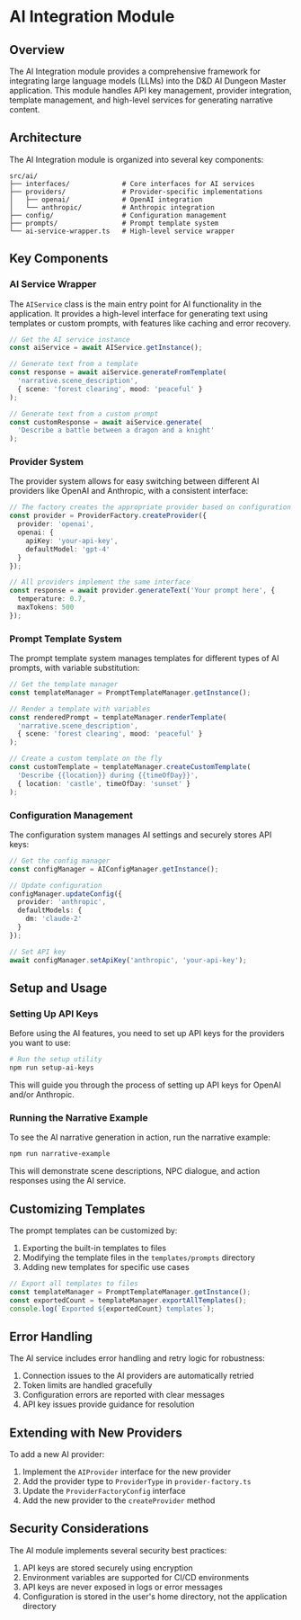 # AI Integration Module

## Overview

The AI Integration module provides a comprehensive framework for integrating large language models (LLMs) into the D&D AI Dungeon Master application. This module handles API key management, provider integration, template management, and high-level services for generating narrative content.

## Architecture

The AI Integration module is organized into several key components:

```
src/ai/
├── interfaces/             # Core interfaces for AI services
├── providers/              # Provider-specific implementations
│   ├── openai/             # OpenAI integration
│   └── anthropic/          # Anthropic integration
├── config/                 # Configuration management
├── prompts/                # Prompt template system
└── ai-service-wrapper.ts   # High-level service wrapper
```

## Key Components

### AI Service Wrapper

The `AIService` class is the main entry point for AI functionality in the application. It provides a high-level interface for generating text using templates or custom prompts, with features like caching and error recovery.

```typescript
// Get the AI service instance
const aiService = await AIService.getInstance();

// Generate text from a template
const response = await aiService.generateFromTemplate(
  'narrative.scene_description',
  { scene: 'forest clearing', mood: 'peaceful' }
);

// Generate text from a custom prompt
const customResponse = await aiService.generate(
  'Describe a battle between a dragon and a knight'
);
```

### Provider System

The provider system allows for easy switching between different AI providers like OpenAI and Anthropic, with a consistent interface:

```typescript
// The factory creates the appropriate provider based on configuration
const provider = ProviderFactory.createProvider({
  provider: 'openai',
  openai: {
    apiKey: 'your-api-key',
    defaultModel: 'gpt-4'
  }
});

// All providers implement the same interface
const response = await provider.generateText('Your prompt here', {
  temperature: 0.7,
  maxTokens: 500
});
```

### Prompt Template System

The prompt template system manages templates for different types of AI prompts, with variable substitution:

```typescript
// Get the template manager
const templateManager = PromptTemplateManager.getInstance();

// Render a template with variables
const renderedPrompt = templateManager.renderTemplate(
  'narrative.scene_description',
  { scene: 'forest clearing', mood: 'peaceful' }
);

// Create a custom template on the fly
const customTemplate = templateManager.createCustomTemplate(
  'Describe {{location}} during {{timeOfDay}}',
  { location: 'castle', timeOfDay: 'sunset' }
);
```

### Configuration Management

The configuration system manages AI settings and securely stores API keys:

```typescript
// Get the config manager
const configManager = AIConfigManager.getInstance();

// Update configuration
configManager.updateConfig({
  provider: 'anthropic',
  defaultModels: {
    dm: 'claude-2'
  }
});

// Set API key
await configManager.setApiKey('anthropic', 'your-api-key');
```

## Setup and Usage

### Setting Up API Keys

Before using the AI features, you need to set up API keys for the providers you want to use:

```bash
# Run the setup utility
npm run setup-ai-keys
```

This will guide you through the process of setting up API keys for OpenAI and/or Anthropic.

### Running the Narrative Example

To see the AI narrative generation in action, run the narrative example:

```bash
npm run narrative-example
```

This will demonstrate scene descriptions, NPC dialogue, and action responses using the AI service.

## Customizing Templates

The prompt templates can be customized by:

1. Exporting the built-in templates to files
2. Modifying the template files in the `templates/prompts` directory
3. Adding new templates for specific use cases

```typescript
// Export all templates to files
const templateManager = PromptTemplateManager.getInstance();
const exportedCount = templateManager.exportAllTemplates();
console.log(`Exported ${exportedCount} templates`);
```

## Error Handling

The AI service includes error handling and retry logic for robustness:

1. Connection issues to the AI providers are automatically retried
2. Token limits are handled gracefully
3. Configuration errors are reported with clear messages
4. API key issues provide guidance for resolution

## Extending with New Providers

To add a new AI provider:

1. Implement the `AIProvider` interface for the new provider
2. Add the provider type to `ProviderType` in `provider-factory.ts`
3. Update the `ProviderFactoryConfig` interface
4. Add the new provider to the `createProvider` method

## Security Considerations

The AI module implements several security best practices:

1. API keys are stored securely using encryption
2. Environment variables are supported for CI/CD environments
3. API keys are never exposed in logs or error messages
4. Configuration is stored in the user's home directory, not the application directory 